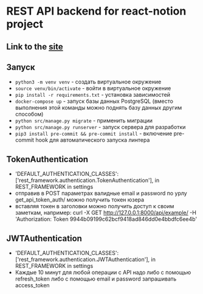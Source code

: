 # REST API backend for react-notion project

## Link to the [site](https://django-notion.herokuapp.com)

## Запуск

- `python3 -m venv venv` - создать виртуальное окружение
- `source venv/bin/activate` - войти в виртуальное окружение 
- `pip install -r requirements.txt` - установка зависимостей
- `docker-compose up` - запуск базы данных PostgreSQL (вместо выполнения этой команды можно поднять базу данных другим
способом)
- `python src/manage.py migrate` - применить миграции
- `python src/manage.py runserver` - запуск сервера для разработки
- `pip3 install pre-commit && pre-commit install` - включение pre-commit hook для автоматического запуска линтера

## TokenAuthentication

- 'DEFAULT_AUTHENTICATION_CLASSES': ['rest_framework.authentication.TokenAuthentication'], in REST_FRAMEWORK in settings
- отправив в POST параметрах валидные email и password по урлу get_api_token_auth/ можно получить токен юзера
- вставляя токен в заголовки можно получить доступ к своим заметкам, например: curl -X GET http://127.0.0.1:8000/api/example/ -H 'Authorization: Token 9944b09199c62bcf9418ad846dd0e4bbdfc6ee4b'

## JWTAuthentication

- 'DEFAULT_AUTHENTICATION_CLASSES': ['rest_framework.authentication.JWTAuthentication'], in REST_FRAMEWORK in settings
- Каждые 10 минут для любой операции с API надо либо с помощью refresh_token либо с помощью email и password запрашивать access_token
